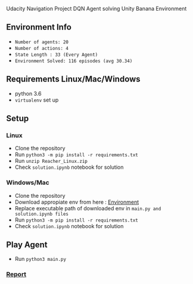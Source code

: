  Udacity Navigation Project
DQN Agent solving Unity Banana Environment

## Environment Info

- `Number of agents: 20`<br>
- `Number of actions: 4`<br>
- `State Length : 33 (Every Agent)` <br>
- `Environment Solved: 116 episodes (avg 30.34)`

## Requirements Linux/Mac/Windows

- python 3.6
- `virtualenv` set up

## Setup
### Linux

- Clone the repository
- Run `python3 -m pip install -r requirements.txt`
- Run `unzip Reacher_Linux.zip`
- Check `solution.ipynb` notebook for solution

### Windows/Mac

- Clone the repository
- Download appropiate env from here : [Environment](https://github.com/udacity/deep-reinforcement-learning/tree/master/p2_continuous-control#getting-started)
- Replace executable path of downloaded env in `main.py and solution.ipynb files`
- Run `python3 -m pip install -r requirements.txt`
- Check `solution.ipynb` notebook for solution

## Play Agent

- Run `python3 main.py`

### [Report](./report.md)
